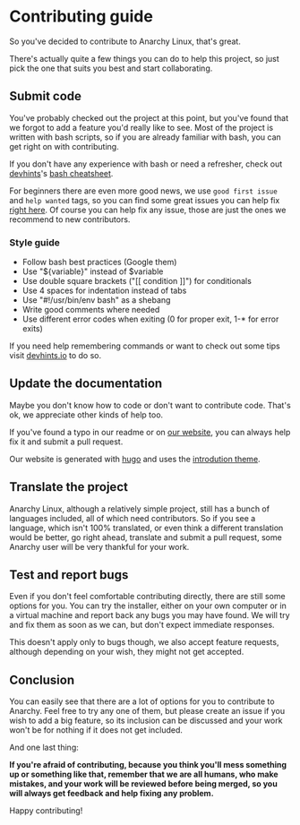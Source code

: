 # Contributing guide

So you've decided to contribute to Anarchy Linux, that's great.

There's actually quite a few things you can do to help this project,
so just pick the one that suits you best and start collaborating.

## Submit code

You've probably checked out the project at this point,
but you've found that we forgot to add a feature you'd really like to see.
Most of the project is written with bash scripts,
so if you are already familiar with bash,
you can get right on with contributing.

If you don't have any experience with bash or need a refresher,
check out [devhints](https://devhints.io/)'s [bash cheatsheet](https://devhints.io/bash).

For beginners there are even more good news,
we use `good first issue` and `help wanted` tags,
so you can find some great issues you can help fix [right here](https://github.com/deadhead420/anarchy-linux/contribute).
Of course you can help fix any issue, those are just the ones we recommend to new contributors.

### Style guide

* Follow bash best practices (Google them)
* Use "${variable}" instead of $variable
* Use double square brackets ("[[ condition ]]") for conditionals
* Use 4 spaces for indentation instead of tabs
* Use "#!/usr/bin/env bash" as a shebang
* Write good comments where needed
* Use different error codes when exiting (0 for proper exit, 1-* for error exits)

If you need help remembering commands or want to check out some tips
visit [devhints.io](https://devhints.io/bash) to do so.

## Update the documentation

Maybe you don't know how to code or don't want to contribute code.
That's ok, we appreciate other kinds of help too.

If you've found a typo in our readme or on [our website](https://github.com/deadhead420/anarchy-linux/tree/website-source),
you can always help fix it and submit a pull request.

Our website is generated with [hugo](https://github.com/deadhead420/anarchy-linux/tree/website-source)
and uses the [introdution theme](https://github.com/victoriadrake/hugo-theme-introduction).

## Translate the project

Anarchy Linux, although a relatively simple project,
still has a bunch of languages included, all of which need contributors.
So if you see a language, which isn't 100% translated,
or even think a different translation would be better,
go right ahead, translate and submit a pull request,
some Anarchy user will be very thankful for your work.

## Test and report bugs

Even if you don't feel comfortable contributing directly,
there are still some options for you.
You can try the installer, either on your own computer
or in a virtual machine and report back any bugs you may have found.
We will try and fix them as soon as we can, but don't expect immediate responses.

This doesn't apply only to bugs though,
we also accept feature requests, although depending on your wish,
they might not get accepted.

## Conclusion

You can easily see that there are a lot of options for you to contribute to Anarchy.
Feel free to try any one of them, but please create an issue if you wish to add a big feature,
so its inclusion can be discussed and your work won't be for nothing if it does not get included.

And one last thing:

**If you're afraid of contributing, because you think you'll mess something up or something like that,
remember that we are all humans, who make mistakes, and your work will be reviewed before being merged,
so you will always get feedback and help fixing any problem.**

Happy contributing!